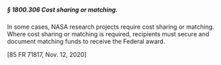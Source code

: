 ##### § 1800.306 Cost sharing or matching. #####

In some cases, NASA research projects require cost sharing or matching. Where cost sharing or matching is required, recipients must secure and document matching funds to receive the Federal award.

[85 FR 71817, Nov. 12, 2020]